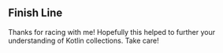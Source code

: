 ## Finish Line
Thanks for racing with me! Hopefully this helped to further your understanding of Kotlin collections. Take care!
